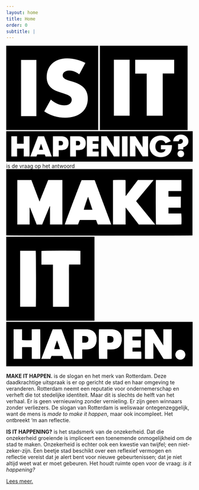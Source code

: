 ```yaml
---
layout: home
title: Home
order: 0
subtitle: |
---
```

<div class="intro">
	<img src="/assets/logos/iih-b-01.svg" alt="Is" markdown="1"> <img src="/assets/logos/iih-b-02.svg" alt="It" markdown="1"> <img src="/assets/logos/iih-b-03.svg" alt="Happening?" markdown="1"> is de vraag op het antwoord <a href="https://www.rotterdammakeithappen.nl" target="_blank"><img src="/assets/logos/mih-b-01.svg" alt="Make" markdown="1"></a> <a href="https://www.rotterdammakeithappen.nl" target="_blank"><img src="/assets/logos/mih-b-02.svg" alt="It" markdown="1"></a> <a href="https://www.rotterdammakeithappen.nl" target="_blank"><img src="/assets/logos/mih-b-03.svg" alt="Happen." markdown="1"></a>
</div>

**MAKE IT HAPPEN.** is de slogan en het merk van Rotterdam. Deze daadkrachtige uitspraak is er op gericht de stad en haar omgeving te veranderen. Rotterdam neemt een reputatie voor ondernemerschap en verheft die tot stedelijke identiteit. Maar dit is slechts de helft van het verhaal. Er is geen vernieuwing zonder vernieling. Er zijn geen winnaars zonder verliezers. De slogan van Rotterdam is weliswaar ontegenzeggelijk, want de mens is _made to make it happen_, maar ook incompleet. Het ontbreekt ‘m aan reflectie.

**IS IT HAPPENING?** is het stadsmerk van de onzekerheid. Dat die onzekerheid groeiende is impliceert een toenemende onmogelijkheid om de stad te maken. Onzekerheid is echter ook een kwestie van twijfel; een niet-zeker-zijn. Een beetje stad beschikt over een reflexief vermogen en reflectie vereist dat je alert bent voor nieuwe gebeurtenissen; dat je niet altijd weet wat er moet gebeuren. Het houdt ruimte open voor de vraag: _is it happening?_

<div class ="intro">
	<a href="https://norealdirection.github.io/about/" class="intro-link"><p>Lees meer.</p></a>
</div>